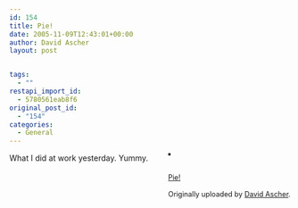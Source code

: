 ```yaml
---
id: 154
title: Pie!
date: 2005-11-09T12:43:01+00:00
author: David Ascher
layout: post


tags:
  - ""
restapi_import_id:
  - 5780561eab8f6
original_post_id:
  - "154"
categories:
  - General
---
```

<div style="float:right;margin-left:10px;margin-bottom:10px;">
  <a href="http://www.flickr.com/photos/davidascher/61626659/" title="photo sharing"><img src="http://static.flickr.com/31/61626659_7aca33038a_m.jpg" alt="" style="border:solid 2px #000000;" /></a><br /> <br /> <span style="font-size:.9em;margin-top:0;"><br /> <a href="http://www.flickr.com/photos/davidascher/61626659/">Pie!</a><br /> <br /> Originally uploaded by <a href="http://www.flickr.com/people/davidascher/">David Ascher</a>.<br /> </span>
</div>

What I did at work yesterday. Yummy.